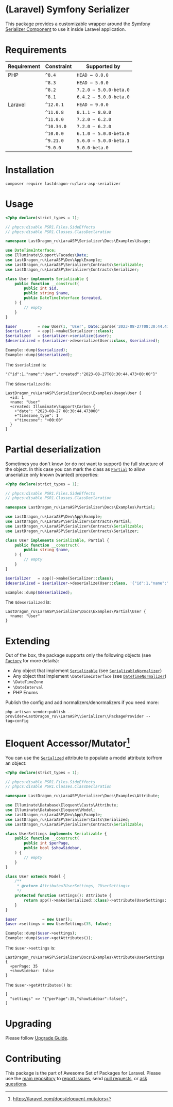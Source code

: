 # (Laravel) Symfony Serializer

This package provides a customizable wrapper around the [Symfony Serializer Component](https://symfony.com/doc/current/components/serializer.html) to use it inside Laravel application.

[include:artisan]: <lara-asp-documentator:requirements "{$directory}">
[//]: # (start: preprocess/78cfc4c7c7c55577)
[//]: # (warning: Generated automatically. Do not edit.)

# Requirements

| Requirement  | Constraint          | Supported by |
|--------------|---------------------|------------------|
|  PHP  | `^8.4` |   `HEAD ⋯ 8.0.0`   |
|  | `^8.3` |   `HEAD ⋯ 5.0.0`   |
|  | `^8.2` |   `7.2.0 ⋯ 5.0.0-beta.0`   |
|  | `^8.1` |   `6.4.2 ⋯ 5.0.0-beta.0`   |
|  Laravel  | `^12.0.1` |   `HEAD ⋯ 9.0.0`   |
|  | `^11.0.8` |   `8.1.1 ⋯ 8.0.0`   |
|  | `^11.0.0` |   `7.2.0 ⋯ 6.2.0`   |
|  | `^10.34.0` |   `7.2.0 ⋯ 6.2.0`   |
|  | `^10.0.0` |   `6.1.0 ⋯ 5.0.0-beta.0`   |
|  | `^9.21.0` |   `5.6.0 ⋯ 5.0.0-beta.1`   |
|  | `^9.0.0` |  `5.0.0-beta.0`   |

[//]: # (end: preprocess/78cfc4c7c7c55577)

[include:template]: ../../docs/Shared/Installation.md ({"data": {"package": "serializer"}})
[//]: # (start: preprocess/2a89e018b34da3ed)
[//]: # (warning: Generated automatically. Do not edit.)

# Installation

```shell
composer require lastdragon-ru/lara-asp-serializer
```

[//]: # (end: preprocess/2a89e018b34da3ed)

# Usage

[include:example]: ./docs/Examples/Usage.php
[//]: # (start: preprocess/4c2bcd97f5d25b12)
[//]: # (warning: Generated automatically. Do not edit.)

```php
<?php declare(strict_types = 1);

// phpcs:disable PSR1.Files.SideEffects
// phpcs:disable PSR1.Classes.ClassDeclaration

namespace LastDragon_ru\LaraASP\Serializer\Docs\Examples\Usage;

use DateTimeInterface;
use Illuminate\Support\Facades\Date;
use LastDragon_ru\LaraASP\Dev\App\Example;
use LastDragon_ru\LaraASP\Serializer\Contracts\Serializable;
use LastDragon_ru\LaraASP\Serializer\Contracts\Serializer;

class User implements Serializable {
    public function __construct(
        public int $id,
        public string $name,
        public DateTimeInterface $created,
    ) {
        // empty
    }
}

$user         = new User(1, 'User', Date::parse('2023-08-27T08:30:44.473+00:00'));
$serializer   = app()->make(Serializer::class);
$serialized   = $serializer->serialize($user);
$deserialized = $serializer->deserialize(User::class, $serialized);

Example::dump($serialized);
Example::dump($deserialized);
```

The `$serialized` is:

```plain
"{"id":1,"name":"User","created":"2023-08-27T08:30:44.473+00:00"}"
```

The `$deserialized` is:

```plain
LastDragon_ru\LaraASP\Serializer\Docs\Examples\Usage\User {
  +id: 1
  +name: "User"
  +created: Illuminate\Support\Carbon {
    +"date": "2023-08-27 08:30:44.473000"
    +"timezone_type": 1
    +"timezone": "+00:00"
  }
}
```

[//]: # (end: preprocess/4c2bcd97f5d25b12)

# Partial deserialization

Sometimes you don't know (or do not want to support) the full structure of the object. In this case you can mark the class as [`Partial`][code-links/52d699d2b40ed389] to allow unserialize only known (wanted) properties:

[include:example]: ./docs/Examples/Partial.php
[//]: # (start: preprocess/ab12332a02e66fe9)
[//]: # (warning: Generated automatically. Do not edit.)

```php
<?php declare(strict_types = 1);

// phpcs:disable PSR1.Files.SideEffects
// phpcs:disable PSR1.Classes.ClassDeclaration

namespace LastDragon_ru\LaraASP\Serializer\Docs\Examples\Partial;

use LastDragon_ru\LaraASP\Dev\App\Example;
use LastDragon_ru\LaraASP\Serializer\Contracts\Partial;
use LastDragon_ru\LaraASP\Serializer\Contracts\Serializable;
use LastDragon_ru\LaraASP\Serializer\Contracts\Serializer;

class User implements Serializable, Partial {
    public function __construct(
        public string $name,
    ) {
        // empty
    }
}

$serializer   = app()->make(Serializer::class);
$deserialized = $serializer->deserialize(User::class, '{"id":1,"name":"User"}');

Example::dump($deserialized);
```

The `$deserialized` is:

```plain
LastDragon_ru\LaraASP\Serializer\Docs\Examples\Partial\User {
  +name: "User"
}
```

[//]: # (end: preprocess/ab12332a02e66fe9)

# Extending

Out of the box, the package supports only the following objects (see [`Factory`](./src/Factory.php) for more details):

* Any object that implement [`Serializable`](./src/Contracts/Serializable.php) (see [`SerializableNormalizer`](./src/Normalizers/SerializableNormalizer.php))
* Any object that implement `\DateTimeInterface` (see [`DateTimeNormalizer`](./src/Normalizers/DateTimeNormalizer.php))
* `\DateTimeZone`
* `\DateInterval`
* PHP Enums

Publish the config and add normalizers/denormalizers if you need more:

```shell
php artisan vendor:publish --provider=LastDragon_ru\\LaraASP\\Serializer\\PackageProvider --tag=config
```

# Eloquent Accessor/Mutator[^1]

You can use the [`Serialized`][code-links/65c47cc2803dd25a] attribute to populate a model attribute to/from an object:

[include:example]: ./docs/Examples/Attribute.php
[//]: # (start: preprocess/3d9ea93a5e4289d6)
[//]: # (warning: Generated automatically. Do not edit.)

```php
<?php declare(strict_types = 1);

// phpcs:disable PSR1.Files.SideEffects
// phpcs:disable PSR1.Classes.ClassDeclaration

namespace LastDragon_ru\LaraASP\Serializer\Docs\Examples\Attribute;

use Illuminate\Database\Eloquent\Casts\Attribute;
use Illuminate\Database\Eloquent\Model;
use LastDragon_ru\LaraASP\Dev\App\Example;
use LastDragon_ru\LaraASP\Serializer\Casts\Serialized;
use LastDragon_ru\LaraASP\Serializer\Contracts\Serializable;

class UserSettings implements Serializable {
    public function __construct(
        public int $perPage,
        public bool $showSidebar,
    ) {
        // empty
    }
}

class User extends Model {
    /**
     * @return Attribute<?UserSettings, ?UserSettings>
     */
    protected function settings(): Attribute {
        return app()->make(Serialized::class)->attribute(UserSettings::class);
    }
}

$user           = new User();
$user->settings = new UserSettings(35, false);

Example::dump($user->settings);
Example::dump($user->getAttributes());
```

The `$user->settings` is:

```plain
LastDragon_ru\LaraASP\Serializer\Docs\Examples\Attribute\UserSettings {
  +perPage: 35
  +showSidebar: false
}
```

The `$user->getAttributes()` is:

```plain
[
  "settings" => "{"perPage":35,"showSidebar":false}",
]
```

[//]: # (end: preprocess/3d9ea93a5e4289d6)

# Upgrading

Please follow [Upgrade Guide](UPGRADE.md).

[include:file]: ../../docs/Shared/Contributing.md
[//]: # (start: preprocess/c4ba75080f5a48b7)
[//]: # (warning: Generated automatically. Do not edit.)

# Contributing

This package is the part of Awesome Set of Packages for Laravel. Please use the [main repository](https://github.com/LastDragon-ru/lara-asp) to [report issues](https://github.com/LastDragon-ru/lara-asp/issues), send [pull requests](https://github.com/LastDragon-ru/lara-asp/pulls), or [ask questions](https://github.com/LastDragon-ru/lara-asp/discussions).

[//]: # (end: preprocess/c4ba75080f5a48b7)

[^1]: <https://laravel.com/docs/eloquent-mutators>

[//]: # (start: code-links)
[//]: # (warning: Generated automatically. Do not edit.)

[code-links/65c47cc2803dd25a]: src/Casts/Serialized.php
    "\LastDragon_ru\LaraASP\Serializer\Casts\Serialized"

[code-links/52d699d2b40ed389]: src/Contracts/Partial.php
    "\LastDragon_ru\LaraASP\Serializer\Contracts\Partial"

[//]: # (end: code-links)
